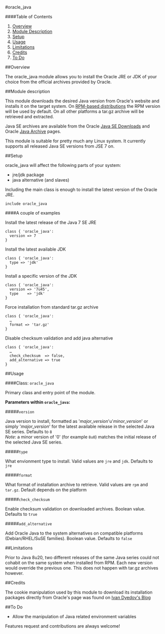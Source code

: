 #oracle_java

####Table of Contents

1. [Overview](#overview)
2. [Module Description](#module-description)
3. [Setup](#setup)
4. [Usage](#usage)
5. [Limitations](#limitations)
6. [Credits](#credits)
7. [To Do](#to-do)

##Overview

The oracle_java module allows you to install the Oracle JRE or JDK of your choice from the official archives provided by Oracle.

##Module description

This module downloads the desired Java version from Oracle's website and installs it on the target system. On [RPM-based distributions](http://en.wikipedia.org/wiki/List_of_Linux_distributions#RPM-based) the RPM version will be used by default. On all other platforms a tar.gz archive will be retrieved and extracted.

Java SE archives are available from the Oracle [Java SE Downloads](http://www.oracle.com/technetwork/java/javase/downloads/index.html) and Oracle [Java Archive](http://www.oracle.com/technetwork/java/archive-139210.html) pages.

This module is suitable for pretty much any Linux system. It currently supports all released Java SE versions from JSE 7 on.

##Setup

oracle_java will affect the following parts of your system:

* jre/jdk package
* java alternative (and slaves)

Including the main class is enough to install the latest version of the Oracle JRE.

```puppet
include oracle_java
```

####A couple of examples

Install the latest release of the Java 7 SE JRE

```puppet
class { 'oracle_java':
  version => 7
}
```

Install the latest available JDK

```puppet
class { 'oracle_java':
  type => 'jdk'
}
```

Install a specific version of the JDK

```puppet
class { 'oracle_java':
  version => '7u45',
  type    => 'jdk'
}
```

Force installation from standard tar.gz archive

```puppet
class { 'oracle_java':
  …
  format => 'tar.gz'
}
```

Disable checksum validation and add java alternative

```puppet
class { 'oracle_java':
  …
  check_checksum  => false,
  add_alternative => true
}
```

##Usage

####Class: `oracle_java`

Primary class and entry point of the module.

**Parameters within `oracle_java`:**

#####`version`

Java version to install, formatted as '*major_version*'u'*minor_version*' or simply '*major_version*' for the latest available release in the selected Java SE series. Defaults to `8`  
*Note*: a minor version of '0' (for example `8u0`) matches the initial release of the selected Java SE series. 

#####`type`

What envionment type to install. Valid values are `jre` and `jdk`. Defaults to `jre`

#####`format`

What format of installation archive to retrieve. Valid values are `rpm` and `tar.gz`. Default depends on the platform

#####`check_checksum`

Enable checksum validation on downloaded archives. Boolean value. Defaults to `true`

#####`add_alternative`

Add Oracle Java to the system alternatives on compatible platforms (Debian/RHEL/SuSE families). Boolean value. Defaults to `false`

##Limitations

Prior to Java 8u20, two different releases of the same Java series could not cohabit on the same system when installed from RPM. Each new version would override the previous one. This does not happen with tar.gz archives however.

##Credits

The cookie manipulation used by this module to download its installation packages directly from Oracle's page was found on [Ivan Dyedov's Blog](https://ivan-site.com/2012/05/download-oracle-java-jre-jdk-using-a-script/)

##To Do

* Allow the manipulation of Java related environment variables

Features request and contributions are always welcome!
